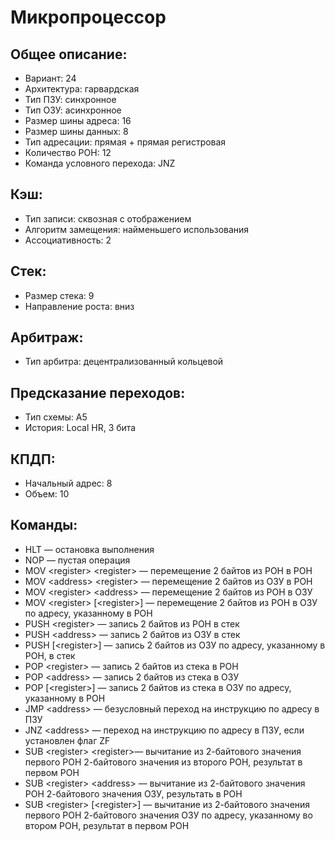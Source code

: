Микропроцессор
==============

Общее описание:
---------------
 - Вариант: 24
 - Архитектура: гарвардская
 - Тип ПЗУ: синхронное
 - Тип ОЗУ: асинхронное
 - Размер шины адреса: 16
 - Размер шины данных: 8
 - Тип адресации: прямая + прямая регистровая
 - Количество РОН: 12
 - Команда условного перехода: JNZ

Кэш:
----
 - Тип записи: сквозная с отображением
 - Алгоритм замещения: найменьшего использования
 - Ассоциативность: 2

Стек:
-----
 - Размер стека: 9
 - Направление роста: вниз

Арбитраж:
---------
 - Тип арбитра: децентрализованный кольцевой

Предсказание переходов:
-----------------------
 - Тип схемы: A5
 - История: Local HR, 3 бита

КПДП:
-----
 - Начальный адрес: 8
 - Объем: 10

Команды:
--------
 - HLT &mdash; остановка выполнения
 - NOP &mdash; пустая операция
 - MOV &lt;register&gt; &lt;register&gt; &mdash; перемещение 2 байтов из РОН в РОН
 - MOV &lt;address&gt; &lt;register&gt; &mdash; перемещение 2 байтов из ОЗУ в РОН
 - MOV &lt;register&gt; &lt;address&gt; &mdash; перемещение 2 байтов из РОН в ОЗУ
 - MOV &lt;register&gt; [&lt;register&gt;] &mdash; перемещение 2 байтов из РОН в ОЗУ по адресу, указанному в РОН
 - PUSH &lt;register&gt; &mdash; запись 2 байтов из РОН в стек
 - PUSH &lt;address&gt; &mdash; запись 2 байтов из ОЗУ в стек
 - PUSH [&lt;register&gt;] &mdash; запись 2 байтов из ОЗУ по адресу, указанному в РОН, в стек
 - POP &lt;register&gt; &mdash; запись 2 байтов из стека в РОН
 - POP &lt;address&gt; &mdash; запись 2 байтов из стека в ОЗУ
 - POP [&lt;register&gt;] &mdash; запись 2 байтов из стека в ОЗУ по адресу, указанному в РОН
 - JMP &lt;address&gt; &mdash; безусловный переход на инструкцию по адресу в ПЗУ
 - JNZ &lt;address&gt; &mdash; переход на инструкцию по адресу в ПЗУ, если установлен флаг ZF
 - SUB &lt;register&gt; &lt;register&gt;&mdash; вычитание из 2-байтового значения первого РОН 2-байтового значения из второго РОН, результат в первом РОН
 - SUB &lt;register&gt; &lt;address&gt; &mdash; вычитание из 2-байтового значения РОН 2-байтового значения ОЗУ, результать в РОН
 - SUB &lt;register&gt; [&lt;register&gt;] &mdash; вычитание из 2-байтового значения первого РОН 2-байтового значения ОЗУ по адресу, указанному во втором РОН, результат в первом РОН
